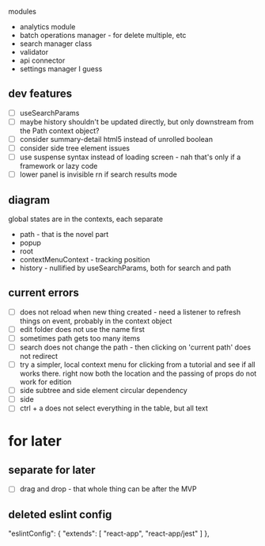
modules
- analytics module
- batch operations manager - for delete multiple, etc
- search manager class
- validator
- api connector
- settings manager I guess

## dev features
- [ ] useSearchParams
- [ ] maybe history shouldn't be updated directly, but only downstream from the Path context object?
- [ ] consider summary-detail html5 instead of unrolled boolean
- [ ] consider side tree element issues
- [ ] use suspense syntax instead of loading screen - nah that's only if a framework or lazy code
- [ ] lower panel is invisible rn if search results mode

## diagram
global states are in the contexts, each separate
- path - that is the novel part
- popup
- root
- contextMenuContext - tracking position
- history - nullified by useSearchParams, both for search and path

## current errors
- [ ] does not reload when new thing created - need a listener to refresh things on event, probably in the context object
- [ ] edit folder does not use the name first
- [ ] sometimes path gets too many items
- [ ] search does not change the path - then clicking on 'current path' does not redirect
- [ ] try a simpler, local context menu for clicking from a tutorial and see if all works there. right now both the location and the passing of props do not work for edition
- [ ] side subtree and side element circular dependency
- [ ] side 
- [ ] ctrl + a does not select everything in the table, but all text

# for later
## separate for later
- [ ] drag and drop - that whole thing can be after the MVP

## deleted eslint config
"eslintConfig": {
  "extends": [
    "react-app",
    "react-app/jest"
  ]
},
